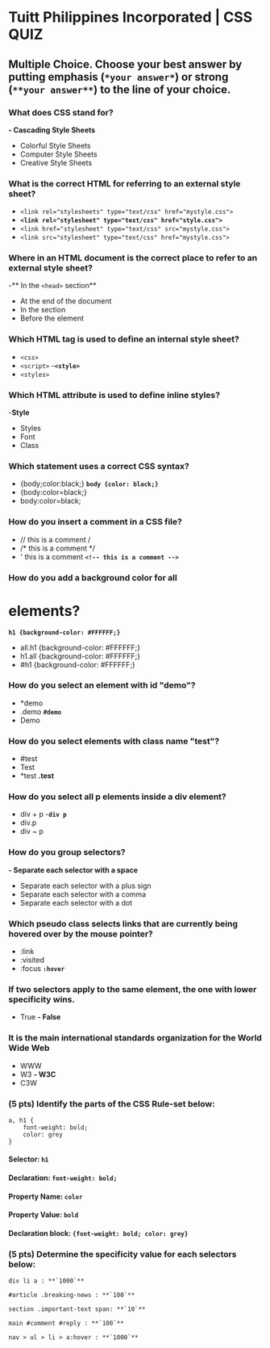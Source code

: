 # Tuitt Philippines Incorporated | CSS QUIZ

## Multiple Choice. Choose your best answer by putting emphasis (`*your answer*`) or strong (`**your answer**`) to the line of your choice.

### What does CSS stand for?
**- Cascading Style Sheets**
- Colorful Style Sheets
- Computer Style Sheets
- Creative Style Sheets

### What is the correct HTML for referring to an external style sheet?
- ```<link rel="stylesheets" type="text/css" href="mystyle.css">``` 
- **```<link rel="stylesheet" type="text/css" href="style.css">```** 
- ```<link href="stylesheet" type="text/css" src="mystyle.css">``` 
- ```<link src="stylesheet" type="text/css" href="mystyle.css">``` 

### Where in an HTML document is the correct place to refer to an external style sheet?
-** In the `<head>` section**
- At the end of the document
- In the <body> section
- Before the <html> element

### Which HTML tag is used to define an internal style sheet?
- ```<css>```
- ```<script>```
-**```<style>```**
- ```<styles>```

### Which HTML attribute is used to define inline styles?
-**Style**
- Styles
- Font
- Class

### Which statement uses a correct CSS syntax?
- {body;color:black;}
**`body {color: black;}`**
- {body:color=black;}
- body:color=black;

### How do you insert a comment in a CSS file?
- // this is a comment /
-  /* this is a comment */
- ' this is a comment
**`<!-- this is a comment -->`**

### How do you add a background color for all <h1> elements?
**`h1 {background-color: #FFFFFF;}`**
- all.h1 {background-color: #FFFFFF;}
- h1.all {background-color: #FFFFFF;}
- #h1 {background-color: #FFFFFF;}

### How do you select an element with id "demo"?
- *demo
- .demo
**`#demo`**
- Demo

### How do you select elements with class name "test"?
- #test
- Test
- *test
**.test**

### How do you select all p elements inside a div element?
- div + p
-**`div p`**
- div.p
- div ~ p

### How do you group selectors?
**- Separate each selector with a space**
- Separate each selector with a plus sign
- Separate each selector with a comma
- Separate each selector with a dot

### Which pseudo class selects links that are currently being hovered over by the mouse pointer?
- :link
- :visited
- :focus
**`:hover`**

### If two selectors apply to the same element, the one with lower specificity wins.
- True
**- False**

### It is the main international standards organization for the World Wide Web
- WWW
- W3
**- W3C**
- C3W

### (5 pts) Identify the parts of the CSS Rule-set below:

	a, h1 {
	    font-weight: bold;
	    color: grey
	}

#### Selector: **`h1`**

#### Declaration: **`font-weight: bold;`**
	
#### Property Name: **`color`**

#### Property Value: **`bold`**

#### Declaration block: **`{font-weight: bold; color: grey}`**

### (5 pts) Determine the specificity value for each selectors below:

    div li a : **`1000`** 
    
    #article .breaking-news : **`100`**
    
    section .important-text span: **`10`** 
    
    main #comment #reply : **`100`**
    
    nav > ul > li > a:hover : **`1000`**
